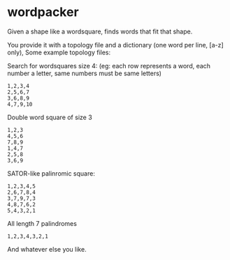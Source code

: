 # wordpacker
Given a shape like a wordsquare, finds words that fit that shape.

You provide it with a topology file and a dictionary (one word per line, [a-z] only), Some example topology files:

Search for wordsquares size 4: (eg: each row represents a word, each number a letter, same numbers must be same letters)
```
1,2,3,4
2,5,6,7
3,6,8,9
4,7,9,10
```

Double word square of size 3
```
1,2,3
4,5,6
7,8,9
1,4,7
2,5,8
3,6,9
```

SATOR-like palinromic square:
```
1,2,3,4,5
2,6,7,8,4
3,7,9,7,3
4,8,7,6,2
5,4,3,2,1
```
All length 7 palindromes
```
1,2,3,4,3,2,1
```

And whatever else you like.
